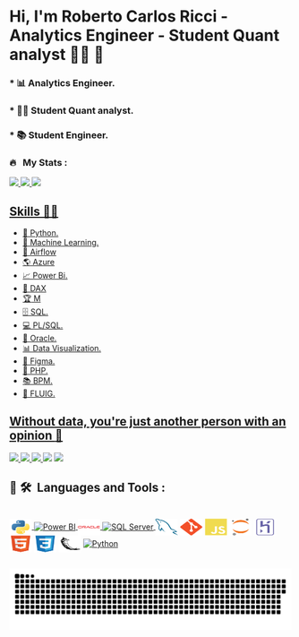 
 
# **Hi, I'm Roberto Carlos Ricci - Analytics Engineer -  Student Quant analyst** 👩‍💻 👋 
 
### * 📊 Analytics Engineer.
### * 👩‍💻 Student Quant analyst.
### * 📚 Student Engineer.

### 🔥 &nbsp; My Stats :
 <div align="left">
  <a href="https://github.com/robertoricci">
  <img width="35%" src="https://github-readme-stats.vercel.app/api?username=robertoricci&show_icons=true&theme=dark&include_all_commits=true&count_private=true"/>
  <img width="35%" src="http://github-readme-streak-stats.herokuapp.com?user=robertoricci&theme=dark&background=000000"/>
  <img width="25%"  src="https://github-readme-stats.vercel.app/api/top-langs/?username=robertoricci&layout=compact&langs_count=7&theme=dark"/>
</div>
 

## Skills 👩‍💻

* 🐍 Python.
* 🔮 Machine Learning.
* 🚀 Airflow
* :earth_americas: Azure 
* 📈 Power Bi.
* :pencil: DAX
* :trophy: M
* 🗄 SQL.
* 💻 PL/SQL.
* 🧮 Oracle.
* 📊 Data Visualization.
* :art: Figma.
* :elephant: PHP.
* 📚 BPM.
* 💬 FLUIG.


## Without data, you're just another person with an opinion :gift_heart:

 <div>
  <p>
 <a href="https://www.linkedin.com/in/roberto-carlos-ricci" target="_blank"><img src="https://img.shields.io/badge/-%40robertoricci-blue?style=flat-square&logo=Linkedin&logoColor=white" target="_blank"> </a> 
  <a href="https://robertoricci.github.io/pbisolutions.github.io" target="_blank"><img src="https://img.shields.io/badge/-portif%C3%B3lio-yellow?style=flat-   square&logo=powerbi&logoColor=white" target="_blank"> </a>
    <a href="mailto:roberto.rricci@gmail.com"><img src="https://img.shields.io/badge/Gmail-D14836?style=flat-square&logo=gmail&logoColor=white" target="_blank"> </a> 
   <a href="https://medium.com/@pbisolucoes/" target="_blank"><img src="https://img.shields.io/badge/-Medium-black?style=flat-square&logo=Medium&logoColor=white" target="_blank"></a>
   <a href="https://www.youtube.com/user/robertocarlosricci" target="_blank"><img src="https://img.shields.io/badge/YouTube-FF0000?style=for-the-   badge&logo=youtube&logoColor=white" target="_blank"></a>
  <p>
 </div>

 ##
 ## 🚀 🛠 &nbsp;Languages and Tools :
 
 <p>
  <div style="display: inline_block"><br>
   <a href="">
    <img align="center" alt="Python" height="30" width="40" src="https://raw.githubusercontent.com/devicons/devicon/master/icons/python/python-original.svg">
   </a>
   <a href="">
   <img align="center" alt="Power BI" height="30" width="30" src="https://indiciatraining.com/wp-content/uploads/2019/10/power-bi_logo_transparent.png">
    </a>
    <a href="https://www.oracle.com/" target="_blank">
    <img align="center" alt="Oracle" height="30" width="40" src="https://raw.githubusercontent.com/devicons/devicon/master/icons/oracle/oracle-original.svg">
    <a/>
    <a href="">
    <img align="center" alt="SQL Server" height="30" width="40" src="https://altyra.com/wp-content/uploads/2018/11/microsoft-sql-server-logo-png.png">
   </a>
    <img align="center" alt="MYSQL" height="30" width="40" src="https://raw.githubusercontent.com/devicons/devicon/master/icons/mysql/mysql-original.svg">
  <img align="center" alt="GIT" height="30" width="40" src="https://raw.githubusercontent.com/devicons/devicon/master/icons/git/git-original.svg">
  <img align="center" alt="Js" height="30" width="40" src="https://raw.githubusercontent.com/devicons/devicon/master/icons/javascript/javascript-plain.svg">
  <img align="center" alt="Jupyter" height="30" width="40" src="https://raw.githubusercontent.com/devicons/devicon/master/icons/jupyter/jupyter-original.svg">
  <img align="center" alt="Heroku" height="30" width="40" src="https://raw.githubusercontent.com/devicons/devicon/master/icons/heroku/heroku-original.svg">
  <img align="center" alt="HTML" height="30" width="40" src="https://raw.githubusercontent.com/devicons/devicon/master/icons/html5/html5-original.svg">
  <img align="center" alt="CSS" height="30" width="40" src="https://raw.githubusercontent.com/devicons/devicon/master/icons/css3/css3-original.svg">
  <img align="center" alt="Flask" height="30" width="40" src="https://raw.githubusercontent.com/devicons/devicon/master/icons/flask/flask-original.svg">
  <a href="https://www.figma.com/" target="_blank">
    <img align="center" alt="Python" height="30" width="40" src="https://www.vectorlogo.zone/logos/figma/figma-icon.svg">
  </a>
  </div>
 
 <p>
  
 ##
 
 ![Snake animation](https://github.com/robertoricci/robertoricci/blob/main/github-contribution-grid-snake.svg)

